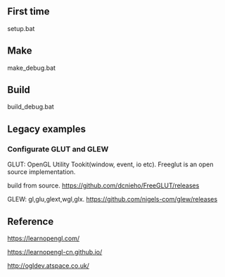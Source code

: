 ## First time
setup.bat

## Make
make_debug.bat

## Build
build_debug.bat

## Legacy examples
### Configurate GLUT and GLEW

GLUT: OpenGL Utility Tookit(window, event, io etc). Freeglut is an open source implementation.

build from source. https://github.com/dcnieho/FreeGLUT/releases

GLEW: gl,glu,glext,wgl,glx. https://github.com/nigels-com/glew/releases

## Reference
https://learnopengl.com/

https://learnopengl-cn.github.io/

http://ogldev.atspace.co.uk/